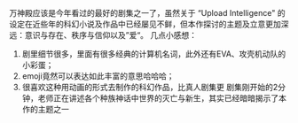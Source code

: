 万神殿应该是今年看过的最好的剧集之一了，虽然关于 “Upload Intelligence" 的设定在近些年的科幻小说及作品中已经屡见不鲜，但本作探讨的主题及立意更加深远：意识与存在、秩序与信仰以及”爱“。
几点小感想：
1. 剧里细节很多，里面有很多经典的计算机名词，此外还有EVA、攻壳机动队的小彩蛋；
2. emoji竟然可以表达如此丰富的意思哈哈哈；
3. 很喜欢这种用动画的形式去制作的科幻作品，比真人剧集更
剧集刚开始的2分钟，老师正在讲述各个种族神话中世界的灭亡与新生，其实已经暗暗揭示了本作的主题之一